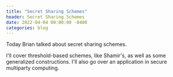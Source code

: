```yaml
---
title: "Secret Sharing Schemes"
header: Secret Sharing Schemes
date: 2022-04-04 00:00:00 -0400
categories: blog
---
```


Today Brian talked about secret sharing schemes.

I'll cover threshold-based schemes, like Shamir's, as well as some generalized
constructions. I'll also go over an application in secure multiparty computing.

